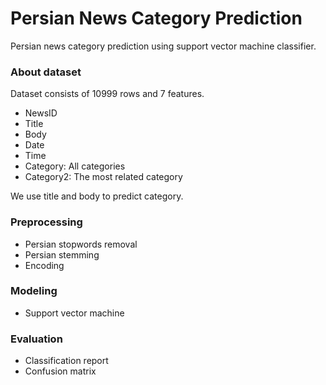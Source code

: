 # Persian News Category Prediction
Persian news category prediction using support vector machine classifier.

### About dataset
Dataset consists of 10999 rows and 7 features.
* NewsID
* Title
* Body
* Date
* Time
* Category: All categories
* Category2: The most related category
  
We use title and body to predict category.
### Preprocessing
* Persian stopwords removal
* Persian stemming
* Encoding

### Modeling
* Support vector machine

### Evaluation
* Classification report
* Confusion matrix
